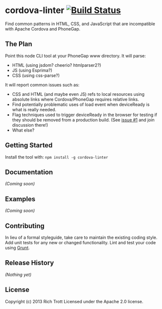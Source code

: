 # cordova-linter [![Build Status](https://secure.travis-ci.org/Trott/cordova-linter.png?branch=master)](http://travis-ci.org/Trott/cordova-linter)

Find common patterns in HTML, CSS, and JavaScript that are incompatible with Apache Cordova and PhoneGap.


## The Plan

Point this node CLI tool at your PhoneGap www directory. It will parse:

* HTML (using jsdom? cheerio? htmlparser2?)
* JS (using Esprima?)
* CSS (using css-parse?)

It will report common issues such as:

* CSS and HTML (and maybe even JS) refs to local resources using absolute links where Cordova/PhoneGap requires relative links.
* Find potentially problematic uses of load event when deviceReady is what is really needed.
* Flag techniques used to trigger deviceReady in the browser for testing if they should be removed from a production build. (See [issue #1](https://github.com/Trott/cordova-linter/issues/1) and join discussion there!)
* What else?

## Getting Started
Install the tool with: `npm install -g cordova-linter`

## Documentation
_(Coming soon)_

## Examples
_(Coming soon)_

## Contributing
In lieu of a formal styleguide, take care to maintain the existing coding style. Add unit tests for any new or changed functionality. Lint and test your code using [Grunt](http://gruntjs.com/).

## Release History
_(Nothing yet)_

## License
Copyright (c) 2013 Rich Trott
Licensed under the Apache 2.0 license.

